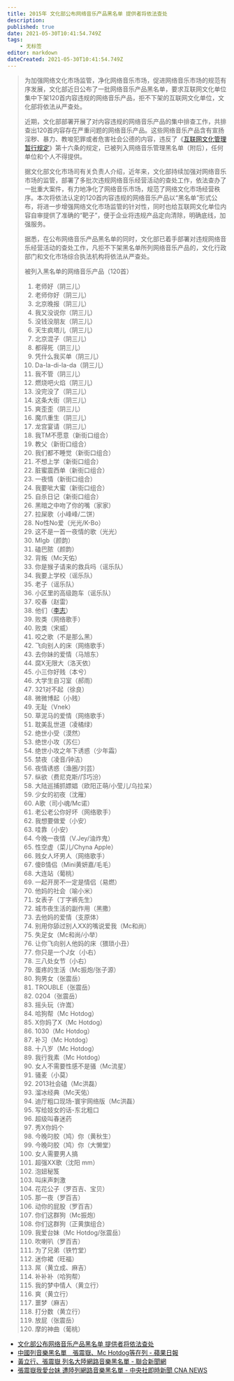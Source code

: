 ```yaml
---
title: 2015年 文化部公布网络音乐产品黑名单 提供者将依法查处
description: 
published: true
date: 2021-05-30T10:41:54.749Z
tags:
    - 无标签
editor: markdown
dateCreated: 2021-05-30T10:41:54.749Z
---
```


> 为加强网络文化市场监管，净化网络音乐市场，促进网络音乐市场的规范有序发展，文化部近日公布了一批网络音乐产品黑名单，要求互联网文化单位集中下架120首内容违规的网络音乐产品，拒不下架的互联网文化单位，文化部将依法从严查处。
>
> 近期，文化部部署开展了对内容违规的网络音乐产品的集中排查工作，共排查出120首内容存在严重问题的网络音乐产品。这些网络音乐产品含有宣扬淫秽、暴力、教唆犯罪或者危害社会公德的内容，违反了《[互联网文化管理暂行规定](/rule/文化部/互联网文化管理暂行规定.md)》第十六条的规定，已被列入网络音乐管理黑名单（附后），任何单位和个人不得提供。
>
> 据文化部文化市场司有关负责人介绍，近年来，文化部持续加强对网络音乐市场的监管，部署了多批次违规网络音乐经营活动的查处工作，依法查办了一批重大案件，有力地净化了网络音乐市场，规范了网络文化市场经营秩序。本次将依法认定的120首内容违规的网络音乐产品以“黑名单”形式公布，将进一步增强网络文化市场监管的针对性，同时也给互联网文化单位内容自审提供了准确的“靶子”，便于企业将违规产品定向清除，明确底线，加强服务。
>
> 据悉，在公布网络音乐产品黑名单的同时，文化部已着手部署对违规网络音乐经营活动的查处工作，凡拒不下架黑名单所列网络音乐产品的，文化行政部门和文化市场综合执法机构将依法从严查处。
>
> 被列入黑名单的网络音乐产品（120首）
>
> 1. 老师好（阴三儿）
> 2. 老师你好（阴三儿）
> 3. 北京晚报（阴三儿）
> 4. 我又没说你（阴三儿）
> 5. 没钱没朋友（阴三儿）
> 6. 天生疯塔儿（阴三儿）
> 7. 北京混子（阴三儿）
> 8. 都得死（阴三儿）
> 9. 凭什么我买单（阴三儿）
> 10. Da-la-di-la-da（阴三儿）
> 11. 我不管（阴三儿）
> 12. 燃烧吧火焰（阴三儿）
> 13. 没完没了（阴三儿）
> 14. 这条大街（阴三儿）
> 15. 爽歪歪（阴三儿）
> 16. 魔爪重生（阴三儿）
> 17. 龙宫宴请（阴三儿）
> 18. 我TM不愿意（新街口组合）
> 19. 教父（新街口组合）
> 20. 我们都不睡觉（新街口组合）
> 21. 不想上学（新街口组合）
> 22. 脏蜜震西单（新街口组合）
> 23. 一夜情（新街口组合）
> 24. 我要呲大蜜（新街口组合）
> 25. 自杀日记（新街口组合）
> 26. 黑暗之中吻了你的嘴（家家）
> 27. 拉屎歌（小峰峰/二饼）
> 28. No性No爱（光光/K-Bo）
> 29. 这不是一首一夜情的歌（光光）
> 30. Mlgb（颜韵）
> 31. 磕巴脓（颜韵）
> 32. 背叛（Mc天佑）
> 33. 你是猴子请来的救兵吗（谣乐队）
> 34. 我要上学校（谣乐队）
> 35. 老子（谣乐队）
> 36. 小区里的高级跑车（谣乐队）
> 37. 咬春（赵雷）
> 38. 他们（[李志](/people/李志.md)）
> 39. 败类（网络歌手）
> 40. 败类（宋威）
> 41. 咬之歌（不是那么黑）
> 42. 飞向别人的床（网络歌手）
> 43. 去你妹的爱情（马旭东）
> 44. 腐X无限大（洛天依）
> 45. 小三你好贱（本兮）
> 46. 大学生自习室（郝雨）
> 47. 321对不起（徐良）
> 48. 微微博起（小贱）
> 49. 无耻（Vnek）
> 50. 草泥马的爱情（网络歌手）
> 51. 耽美乱世道（凌橘绿）
> 52. 绝世小受（漠然）
> 53. 绝世小攻（苏仨）
> 54. 绝世小攻之年下诱惑（少年霜）
> 55. 禁夜（凌音/钟洁）
> 56. 夜情诱惑（渔圈/刘芸）
> 57. 纵欲（费尼克斯/邝巧汾）
> 58. 大陆巡捕抓嫖娼（欧阳正萌/小莹儿/乌拉呆）
> 59. 少女的初夜（沈雁）
> 60. A歌（司小魂/Mc诺）
> 61. 老公老公你好坏（网络歌手）
> 62. 我想要做爱（小安）
> 63. 哇靠（小安）
> 64. 今晚一夜情（V.Jey/油炸鬼）
> 65. 性空虚（菜儿/Chyna Apple）
> 66. 贱女人坏男人（网络歌手）
> 67. 傻B情侣（Mini黄妍嘉/毛毛）
> 68. 大连站（葡桃）
> 69. 一起开房不一定是情侣（易燃）
> 70. 他妈的社会（喻小米）
> 71. 女表子（丁字裤先生）
> 72. 城市夜生活的副作用（黑撒）
> 73. 去他妈的爱情（支原体）
> 74. 别用你舔过别人XX的嘴说爱我（Mc和尚）
> 75. 失足女（Mc和尚/小举）
> 76. 让你飞向别人他妈的床（猥琐小丑）
> 77. 你只是一个J女（小右）
> 78. 三八处女节（小右）
> 79. 蛋疼的生活（Mc振炮/张子源）
> 80. 狗男女（张震岳）
> 81. TROUBLE（张震岳）
> 82. 0204（张震岳）
> 83. 摇头玩（许嵩）
> 84. 哈狗帮（Mc Hotdog）
> 85. X你妈了X（Mc Hotdog）
> 86. 1030（Mc Hotdog）
> 87. 补习（Mc Hotdog）
> 88. 十八岁（Mc Hotdog）
> 89. 我行我素（Mc Hotdog）
> 90. 女人不需要性感不是骚（Mc流星）
> 91. 骚麦（小莫）
> 92. 2013社会磕（Mc洪磊）
> 93. 溜冰经典（Mc天佑）
> 94. 迪厅粗口现场-寰宇网络版（Mc洪磊）
> 95. 写给妓女的话-东北粗口
> 96. 超级叫春迷药
> 97. 秀X你妈个
> 98. 今晚叼胶（鸠）你（黄秋生）
> 99. 今晚叼胶（鸠）你（大懒堂）
> 100. 女人需要男人搞
> 101. 超强XX歌（沈阳 mm）
> 102. 泡妞秘笈
> 103. 叫床声刺激
> 104. 花花公子（罗百吉、宝贝）
> 105. 那一夜（罗百吉）
> 106. 动你的屁股（罗百吉）
> 107. 你们这群狗（Mc振炮）
> 108. 你们这群狗（正黄旗组合）
> 109. 我爱台妹（Mc Hotdog/张震岳）
> 110. 吹喇叭（罗百吉）
> 111. 为了兄弟（铁竹堂）
> 112. 迷你裙（旺福）
> 113. 屌（黄立成、麻吉）
> 114. 补补补（哈狗帮）
> 115. 我的梦中情人（黄立行）
> 116. 爽（黄立行）
> 117. 噩梦（麻吉）
> 118. 打分数（黄立行）
> 119. 放屁（张震岳）
> 120. 摩的神曲（葡桃）

+ [文化部公布网络音乐产品黑名单 提供者将依法查处](https://web.archive.org/web/20150813215028/http://www.mcprc.gov.cn/whzx/whyw/201508/t20150810_457407.html)
+ [中國列音樂黑名單　張震嶽、Mc Hotdog等在列 - 蘋果日報](https://web.archive.org/web/20190816212709/https://tw.appledaily.com/new/realtime/20150810/667048/)
+ [黃立行、張震嶽 列名大陸網路音樂黑名單 - 聯合新聞網](https://web.archive.org/web/20150813040813/http://udn.com/news/story/8/1112605)
+ [張震嶽我愛台妹 遭陸列網路音樂黑名單 - 中央社即時新聞 CNA NEWS](https://web.archive.org/web/20150813012142/http://www.cna.com.tw/news/firstnews/201508105023-1.aspx)
